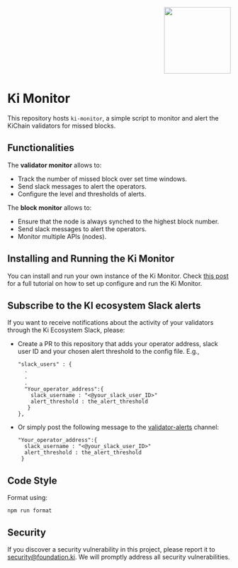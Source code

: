 <p align="right">
    <img width=150px src="https://wallet-testnet.blockchain.ki/static/img/icons/ki-chain.png" />
</p>

# Ki Monitor

This repository hosts `ki-monitor`, a simple script to monitor and alert the KiChain validators for missed blocks.

## Functionalities

The **validator monitor** allows to:

- Track the number of missed block over set time windows.
- Send slack messages to alert the operators.
- Configure the level and thresholds of alerts.

The **block monitor** allows to:

- Ensure that the node is always synched to the highest block number.
- Send slack messages to alert the operators.
- Monitor multiple APIs (nodes).

## Installing and Running the Ki Monitor

You can install and run your own instance of the Ki Monitor. Check [this post](https://medium.com/ki-foundation/kichain-how-to-use-the-ki-monitor-bf05206657e) for a full tutorial on how to set up configure and run the Ki Monitor.

## Subscribe to the KI ecosystem Slack alerts

If you want to receive notifications about the activity of your validators through the Ki Ecosystem Slack, please:

- Create a PR to this repository that adds your operator address, slack user ID and your chosen alert threshold to the config file. E.g.,
  ```
  "slack_users" : {
    .
    .
    .
    "Your_operator_address":{
      slack_username : "<@your_slack_user_ID>"
      alert_threshold : the_alert_threshold
     }
  },
  ```
- Or simply post the following message to the [validator-alerts](https://kiecosystem.slack.com/archives/C01557XBHEF) channel:
  ```
  "Your_operator_address":{
    slack_username : "<@your_slack_user_ID>"
    alert_threshold : the_alert_threshold
   }
  ```

## Code Style

Format using:

```console
npm run format
```

## Security

If you discover a security vulnerability in this project, please report it to security@foundation.ki. We will promptly address all security vulnerabilities.
